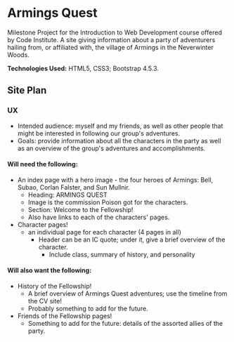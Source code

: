 # Armings Quest

Milestone Project for the Introduction to Web Development course offered by Code Institute. A site giving information about a party of adventurers hailing from, or affiliated with, the village of Armings in the Neverwinter Woods.

**Technologies Used:** HTML5, CSS3; Bootstrap 4.5.3.

## Site Plan

### UX
- Intended audience: myself and my friends, as well as other people that might be interested in following our group's adventures.
- Goals: provide information about all the characters in the party as well as an overview of the group's adventures and accomplishments.

#### Will need the following:
- An index page with a hero image - the four heroes of Armings: Bell, Subao, Corlan Falster, and Sun Mullnir.
	- Heading: ARMINGS QUEST
	- Image is the commission Poison got for the characters.
	- Section: Welcome to the Fellowship!
	- Also have links to each of the characters' pages.
- Character pages!
	- an individual page for each character (4 pages in all)
		- Header can be an IC quote; under it, give a brief overview of the character.
			- Include class, summary of history, and personality

#### Will also want the following:
- History of the Fellowship!
	- A brief overview of Armings Quest adventures; use the timeline from the CV site!
	- Probably something to add for the future.
- Friends of the Fellowship pages!
	- Something to add for the future: details of the assorted allies of the party.